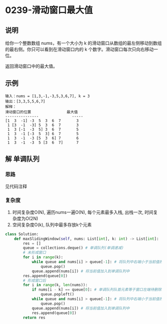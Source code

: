 # 0239-滑动窗口最大值

## 说明
给你一个整数数组 nums，有一个大小为 k 的滑动窗口从数组的最左侧移动到数组的最右侧。你只可以看到在滑动窗口内的 k 个数字。滑动窗口每次只向右移动一位。

返回滑动窗口中的最大值。

## 示例
```
输入：nums = [1,3,-1,-3,5,3,6,7], k = 3
输出：[3,3,5,5,6,7]
解释：
滑动窗口的位置                最大值
---------------               -----
[1  3  -1] -3  5  3  6  7       3
 1 [3  -1  -3] 5  3  6  7       3
 1  3 [-1  -3  5] 3  6  7       5
 1  3  -1 [-3  5  3] 6  7       5
 1  3  -1  -3 [5  3  6] 7       6
 1  3  -1  -3  5 [3  6  7]      7
```

## 解 单调队列

### 思路
见代码注释

### 复杂度
1. 时间复杂度O(N), 遍历nums一遍O(N), 每个元素最多入栈, 出栈一次, 时间复杂度为O(2N)
2. 空间复杂度O(k), 队列中最多存放k个元素

```python
class Solution:
    def maxSlidingWindow(self, nums: List[int], k: int) -> List[int]:
        res = []
        queue = collections.deque() # 单调队列(单调递减)
        # 未形成窗口
        for i in range(k):
            while queue and nums[i] > queue[-1]: # 将队列中右端小于当前值的全部弹出
                queue.pop()
            queue.append(nums[i]) # 将当前值加入到单调队列中
        res.append(queue[0])
        # 形成窗口后
        for i in range(k, len(nums)):
            if nums[i - k] == queue[0]: # 单调队列队首元素等于窗口左端待删除元素, 将队列队首元素弹出
                queue.popleft()
            while queue and nums[i] > queue[-1]: # 将队列中右端小于当前值的全部弹出
                queue.pop()
            queue.append(nums[i]) # 将当前值加入到单调队列中
            res.append(queue[0])
        return res
```